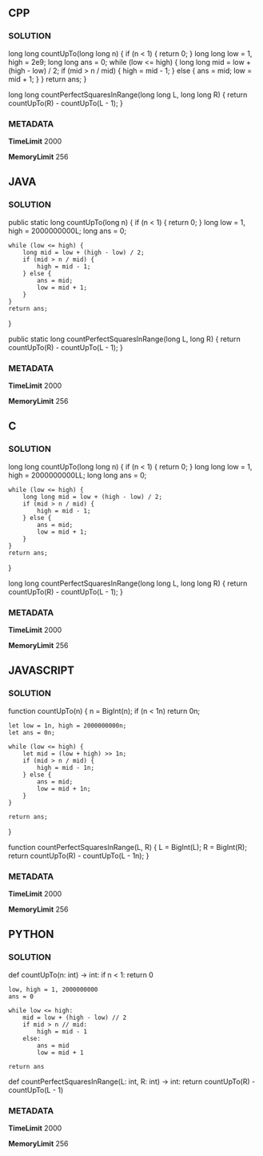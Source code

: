## CPP

### SOLUTION

long long countUpTo(long long n) {
    if (n < 1) {
        return 0;
    }
    long long low = 1, high = 2e9;
    long long ans = 0;
    while (low <= high) {
        long long mid = low + (high - low) / 2;
        if (mid > n / mid) { 
            high = mid - 1;
        } else {
            ans = mid;
            low = mid + 1;
        }
    }
    return ans;
}

long long countPerfectSquaresInRange(long long L, long long R) {
    return countUpTo(R) - countUpTo(L - 1);
}


### METADATA

**TimeLimit**
2000

**MemoryLimit**
256

## JAVA

### SOLUTION


public static long countUpTo(long n) {
    if (n < 1) {
        return 0;
    }
    long low = 1, high = 2000000000L;
    long ans = 0;

    while (low <= high) {
        long mid = low + (high - low) / 2;
        if (mid > n / mid) {
            high = mid - 1;
        } else {
            ans = mid;
            low = mid + 1;
        }
    }
    return ans;
}

public static long countPerfectSquaresInRange(long L, long R) {
    return countUpTo(R) - countUpTo(L - 1);
}



### METADATA

**TimeLimit**
2000

**MemoryLimit**
256

## C

### SOLUTION

long long countUpTo(long long n) {
    if (n < 1) {
        return 0;
    }
    long long low = 1, high = 2000000000LL;
    long long ans = 0;

    while (low <= high) {
        long long mid = low + (high - low) / 2;
        if (mid > n / mid) {
            high = mid - 1;
        } else {
            ans = mid;
            low = mid + 1;
        }
    }
    return ans;
}

long long countPerfectSquaresInRange(long long L, long long R) {
    return countUpTo(R) - countUpTo(L - 1);
}

### METADATA

**TimeLimit**
2000

**MemoryLimit**
256

## JAVASCRIPT

### SOLUTION

function countUpTo(n) {
    n = BigInt(n);
    if (n < 1n) return 0n;

    let low = 1n, high = 2000000000n;
    let ans = 0n;

    while (low <= high) {
        let mid = (low + high) >> 1n; 
        if (mid > n / mid) {
            high = mid - 1n;
        } else {
            ans = mid;
            low = mid + 1n;
        }
    }

    return ans;
}

function countPerfectSquaresInRange(L, R) {
    L = BigInt(L);
    R = BigInt(R);
    return countUpTo(R) - countUpTo(L - 1n);
}

### METADATA

**TimeLimit**
2000

**MemoryLimit**
256

## PYTHON

### SOLUTION

def countUpTo(n: int) -> int:
    if n < 1:
        return 0

    low, high = 1, 2000000000
    ans = 0

    while low <= high:
        mid = low + (high - low) // 2
        if mid > n // mid:
            high = mid - 1
        else:
            ans = mid
            low = mid + 1

    return ans


def countPerfectSquaresInRange(L: int, R: int) -> int:
    return countUpTo(R) - countUpTo(L - 1)

### METADATA

**TimeLimit**
2000

**MemoryLimit**
256
